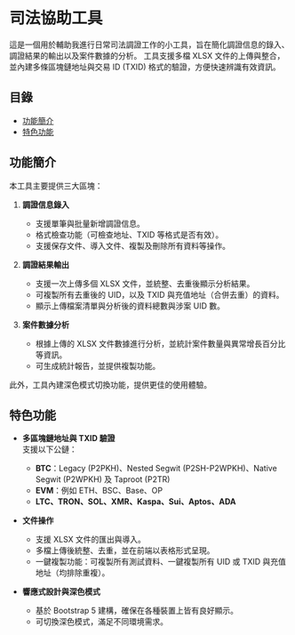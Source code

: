 # 司法協助工具

這是一個用於輔助我進行日常司法調證工作的小工具，旨在簡化調證信息的錄入、調證結果的輸出以及案件數據的分析。
工具支援多檔 XLSX 文件的上傳與整合，並內建多條區塊鏈地址與交易 ID (TXID) 格式的驗證，方便快速辨識有效資訊。

## 目錄

- [功能簡介](#功能簡介)
- [特色功能](#特色功能)

## 功能簡介

本工具主要提供三大區塊：
1. **調證信息錄入**  
   - 支援單筆與批量新增調證信息。
   - 格式檢查功能（可檢查地址、TXID 等格式是否有效）。
   - 支援保存文件、導入文件、複製及刪除所有資料等操作。

2. **調證結果輸出**  
   - 支援一次上傳多個 XLSX 文件，並統整、去重後顯示分析結果。
   - 可複製所有去重後的 UID，以及 TXID 與充值地址（合併去重）的資料。
   - 顯示上傳檔案清單與分析後的資料總數與涉案 UID 數。

3. **案件數據分析**  
   - 根據上傳的 XLSX 文件數據進行分析，並統計案件數量與異常增長百分比等資訊。
   - 可生成統計報告，並提供複製功能。

此外，工具內建深色模式切換功能，提供更佳的使用體驗。

## 特色功能

- **多區塊鏈地址與 TXID 驗證**  
  支援以下公鏈：
  - **BTC**：Legacy (P2PKH)、Nested Segwit (P2SH-P2WPKH)、Native Segwit (P2WPKH) 及 Taproot (P2TR)
  - **EVM**：例如 ETH、BSC、Base、OP
  - **LTC、TRON、SOL、XMR、Kaspa、Sui、Aptos、ADA**

- **文件操作**  
  - 支援 XLSX 文件的匯出與導入。
  - 多檔上傳後統整、去重，並在前端以表格形式呈現。
  - 一鍵複製功能：可複製所有測試資料、一鍵複製所有 UID 或 TXID 與充值地址（均排除重複）。

- **響應式設計與深色模式**  
  - 基於 Bootstrap 5 建構，確保在各種裝置上皆有良好顯示。
  - 可切換深色模式，滿足不同環境需求。